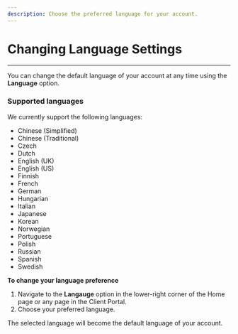 ```yaml
---
description: Choose the preferred language for your account.
---
```


# Changing Language Settings

***

You can change the default language of your account at any time using the **Language** option.&#x20;

### Supported languages

We currently support the following languages:

* Chinese (Simplified)
* Chinese (Traditional)
* Czech
* Dutch
* English (UK)
* English (US)
* Finnish
* French
* German
* Hungarian
* Italian
* Japanese
* Korean
* Norwegian
* Portuguese&#x20;
* Polish
* Russian
* Spanish
* Swedish

**To change your language preference**

1. Navigate to the **Langauge** option in the lower-right corner of the Home page or any page in the Client Portal.
2. Choose your preferred language.

The selected language will become the default language of your account.&#x20;
